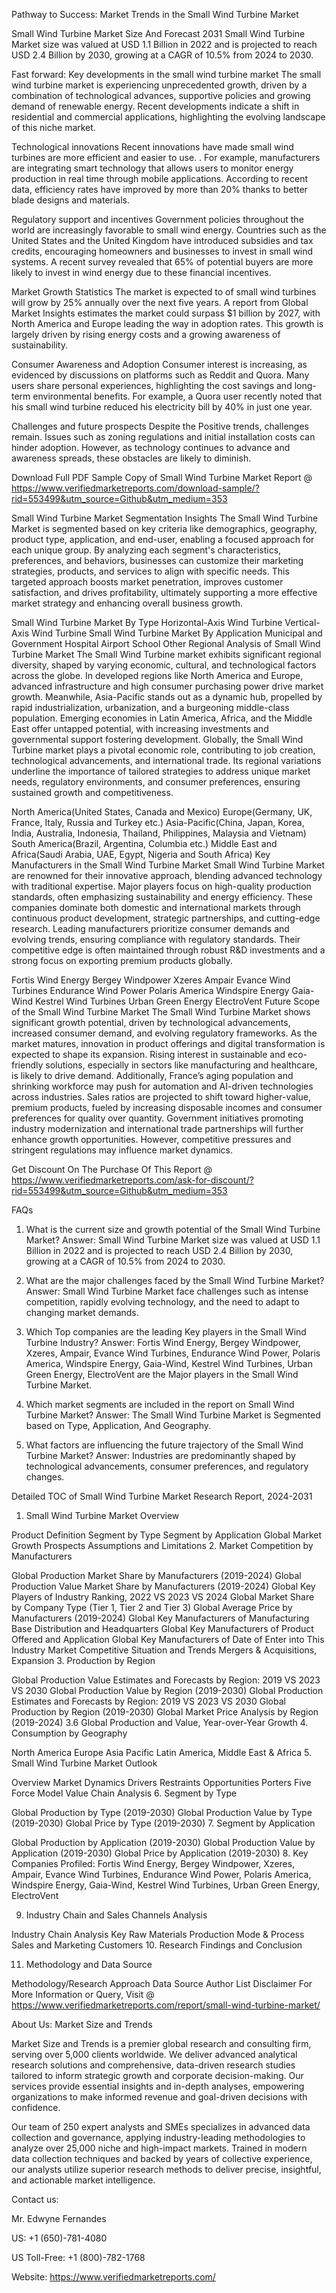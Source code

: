 Pathway to Success: Market Trends in the Small Wind Turbine Market


Small Wind Turbine Market Size And Forecast 2031
Small Wind Turbine Market size was valued at USD 1.1 Billion in 2022 and is projected to reach USD 2.4 Billion by 2030, growing at a CAGR of 10.5% from 2024 to 2030.

Fast forward: Key developments in the small wind turbine market
The small wind turbine market is experiencing unprecedented growth, driven by a combination of technological advances, supportive policies and growing demand of renewable energy. Recent developments indicate a shift in residential and commercial applications, highlighting the evolving landscape of this niche market.

Technological innovations
Recent innovations have made small wind turbines are more efficient and easier to use. . For example, manufacturers are integrating smart technology that allows users to monitor energy production in real time through mobile applications. According to recent data, efficiency rates have improved by more than 20% thanks to better blade designs and materials.

Regulatory support and incentives
Government policies throughout the world are increasingly favorable to small wind energy. Countries such as the United States and the United Kingdom have introduced subsidies and tax credits, encouraging homeowners and businesses to invest in small wind systems. A recent survey revealed that 65% of potential buyers are more likely to invest in wind energy due to these financial incentives.

Market Growth Statistics
The market is expected to of small wind turbines will grow by 25% annually over the next five years. A report from Global Market Insights estimates the market could surpass $1 billion by 2027, with North America and Europe leading the way in adoption rates. This growth is largely driven by rising energy costs and a growing awareness of sustainability.

Consumer Awareness and Adoption
Consumer interest is increasing, as evidenced by discussions on platforms such as Reddit and Quora. Many users share personal experiences, highlighting the cost savings and long-term environmental benefits. For example, a Quora user recently noted that his small wind turbine reduced his electricity bill by 40% in just one year.

Challenges and future prospects
Despite the Positive trends, challenges remain. Issues such as zoning regulations and initial installation costs can hinder adoption. However, as technology continues to advance and awareness spreads, these obstacles are likely to diminish.

Download Full PDF Sample Copy of Small Wind Turbine Market Report @ https://www.verifiedmarketreports.com/download-sample/?rid=553499&utm_source=Github&utm_medium=353

Small Wind Turbine Market Segmentation Insights
The Small Wind Turbine Market is segmented based on key criteria like demographics, geography, product type, application, and end-user, enabling a focused approach for each unique group. By analyzing each segment's characteristics, preferences, and behaviors, businesses can customize their marketing strategies, products, and services to align with specific needs. This targeted approach boosts market penetration, improves customer satisfaction, and drives profitability, ultimately supporting a more effective market strategy and enhancing overall business growth.

Small Wind Turbine Market By Type
Horizontal-Axis Wind Turbine
Vertical-Axis Wind Turbine
Small Wind Turbine Market By Application
Municipal and Government
Hospital
Airport
School
Other
Regional Analysis of Small Wind Turbine Market
The Small Wind Turbine market exhibits significant regional diversity, shaped by varying economic, cultural, and technological factors across the globe. In developed regions like North America and Europe, advanced infrastructure and high consumer purchasing power drive market growth. Meanwhile, Asia-Pacific stands out as a dynamic hub, propelled by rapid industrialization, urbanization, and a burgeoning middle-class population. Emerging economies in Latin America, Africa, and the Middle East offer untapped potential, with increasing investments and governmental support fostering development. Globally, the Small Wind Turbine market plays a pivotal economic role, contributing to job creation, technological advancements, and international trade. Its regional variations underline the importance of tailored strategies to address unique market needs, regulatory environments, and consumer preferences, ensuring sustained growth and competitiveness.

North America(United States, Canada and Mexico)
Europe(Germany, UK, France, Italy, Russia and Turkey etc.)
Asia-Pacific(China, Japan, Korea, India, Australia, Indonesia, Thailand, Philippines, Malaysia and Vietnam)
South America(Brazil, Argentina, Columbia etc.)
Middle East and Africa(Saudi Arabia, UAE, Egypt, Nigeria and South Africa)
Key Manufacturers in the Small Wind Turbine Market
Small Wind Turbine Market are renowned for their innovative approach, blending advanced technology with traditional expertise. Major players focus on high-quality production standards, often emphasizing sustainability and energy efficiency. These companies dominate both domestic and international markets through continuous product development, strategic partnerships, and cutting-edge research. Leading manufacturers prioritize consumer demands and evolving trends, ensuring compliance with regulatory standards. Their competitive edge is often maintained through robust R&D investments and a strong focus on exporting premium products globally.

Fortis Wind Energy
Bergey Windpower
Xzeres
Ampair
Evance Wind Turbines
Endurance Wind Power
Polaris America
Windspire Energy
Gaia-Wind
Kestrel Wind Turbines
Urban Green Energy
ElectroVent
Future Scope of the Small Wind Turbine Market
The Small Wind Turbine Market shows significant growth potential, driven by technological advancements, increased consumer demand, and evolving regulatory frameworks. As the market matures, innovation in product offerings and digital transformation is expected to shape its expansion. Rising interest in sustainable and eco-friendly solutions, especially in sectors like manufacturing and healthcare, is likely to drive demand. Additionally, France’s aging population and shrinking workforce may push for automation and AI-driven technologies across industries. Sales ratios are projected to shift toward higher-value, premium products, fueled by increasing disposable incomes and consumer preferences for quality over quantity. Government initiatives promoting industry modernization and international trade partnerships will further enhance growth opportunities. However, competitive pressures and stringent regulations may influence market dynamics.

Get Discount On The Purchase Of This Report @ https://www.verifiedmarketreports.com/ask-for-discount/?rid=553499&utm_source=Github&utm_medium=353

FAQs
1. What is the current size and growth potential of the Small Wind Turbine Market?
Answer: Small Wind Turbine Market size was valued at USD 1.1 Billion in 2022 and is projected to reach USD 2.4 Billion by 2030, growing at a CAGR of 10.5% from 2024 to 2030.

2. What are the major challenges faced by the Small Wind Turbine Market?
Answer: Small Wind Turbine Market face challenges such as intense competition, rapidly evolving technology, and the need to adapt to changing market demands.

3. Which Top companies are the leading Key players in the Small Wind Turbine Industry?
Answer: Fortis Wind Energy, Bergey Windpower, Xzeres, Ampair, Evance Wind Turbines, Endurance Wind Power, Polaris America, Windspire Energy, Gaia-Wind, Kestrel Wind Turbines, Urban Green Energy, ElectroVent are the Major players in the Small Wind Turbine Market.

4. Which market segments are included in the report on Small Wind Turbine Market?
Answer: The Small Wind Turbine Market is Segmented based on Type, Application, And Geography.

5. What factors are influencing the future trajectory of the Small Wind Turbine Market?
Answer: Industries are predominantly shaped by technological advancements, consumer preferences, and regulatory changes.

Detailed TOC of Small Wind Turbine Market Research Report, 2024-2031
1. Small Wind Turbine Market Overview

Product Definition
Segment by Type
Segment by Application
Global Market Growth Prospects
Assumptions and Limitations
2. Market Competition by Manufacturers

Global Production Market Share by Manufacturers (2019-2024)
Global Production Value Market Share by Manufacturers (2019-2024)
Global Key Players of Industry Ranking, 2022 VS 2023 VS 2024
Global Market Share by Company Type (Tier 1, Tier 2 and Tier 3)
Global Average Price by Manufacturers (2019-2024)
Global Key Manufacturers of Manufacturing Base Distribution and Headquarters
Global Key Manufacturers of Product Offered and Application
Global Key Manufacturers of Date of Enter into This Industry
Market Competitive Situation and Trends
Mergers & Acquisitions, Expansion
3. Production by Region

Global Production Value Estimates and Forecasts by Region: 2019 VS 2023 VS 2030
Global Production Value by Region (2019-2030)
Global Production Estimates and Forecasts by Region: 2019 VS 2023 VS 2030
Global Production by Region (2019-2030)
Global Market Price Analysis by Region (2019-2024) 3.6 Global Production and Value, Year-over-Year Growth
4. Consumption by Geography

North America
Europe
Asia Pacific
Latin America, Middle East & Africa
5. Small Wind Turbine Market Outlook

Overview
Market Dynamics
Drivers
Restraints
Opportunities
Porters Five Force Model
Value Chain Analysis 
6. Segment by Type

Global Production by Type (2019-2030)
Global Production Value by Type (2019-2030)
Global Price by Type (2019-2030)
7. Segment by Application

Global Production by Application (2019-2030)
Global Production Value by Application (2019-2030)
Global Price by Application (2019-2030)
8. Key Companies Profiled: Fortis Wind Energy, Bergey Windpower, Xzeres, Ampair, Evance Wind Turbines, Endurance Wind Power, Polaris America, Windspire Energy, Gaia-Wind, Kestrel Wind Turbines, Urban Green Energy, ElectroVent

9. Industry Chain and Sales Channels Analysis

Industry Chain Analysis
Key Raw Materials
Production Mode & Process
Sales and Marketing
Customers
10. Research Findings and Conclusion

11. Methodology and Data Source

Methodology/Research Approach
Data Source
Author List
Disclaimer
For More Information or Query, Visit @ https://www.verifiedmarketreports.com/report/small-wind-turbine-market/

About Us: Market Size and Trends

Market Size and Trends is a premier global research and consulting firm, serving over 5,000 clients worldwide. We deliver advanced analytical research solutions and comprehensive, data-driven research studies tailored to inform strategic growth and corporate decision-making. Our services provide essential insights and in-depth analyses, empowering organizations to make informed revenue and goal-driven decisions with confidence.

Our team of 250 expert analysts and SMEs specializes in advanced data collection and governance, applying industry-leading methodologies to analyze over 25,000 niche and high-impact markets. Trained in modern data collection techniques and backed by years of collective experience, our analysts utilize superior research methods to deliver precise, insightful, and actionable market intelligence.

Contact us:

Mr. Edwyne Fernandes

US: +1 (650)-781-4080

US Toll-Free: +1 (800)-782-1768

Website: https://www.verifiedmarketreports.com/

